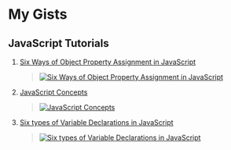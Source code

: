 # My Gists

## JavaScript Tutorials

1. [Six Ways of Object Property Assignment in JavaScript](http://bit.ly/js-obj)
   > [![Six Ways of Object Property Assignment in JavaScript](https://i.imgur.com/g0W9lGk.png)](http://bit.ly/js-obj)
2. [JavaScript Concepts](https://bit.ly/js-concepts)
   > [![JavaScript Concepts](https://i.imgur.com/BdhA2NL.png)](https://bit.ly/js-concepts)
3. [Six types of Variable Declarations in JavaScript](http://bit.ly/js-vars)
   > [![Six types of Variable Declarations in JavaScript](https://i.imgur.com/ErRL7Er.png)](http://bit.ly/js-vars)
